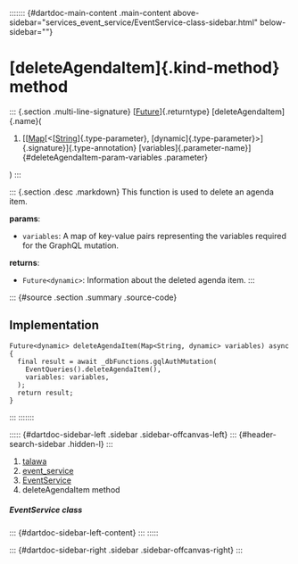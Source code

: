 ::::::: {#dartdoc-main-content .main-content above-sidebar="services_event_service/EventService-class-sidebar.html" below-sidebar=""}
<div>

# [deleteAgendaItem]{.kind-method} method

</div>

::: {.section .multi-line-signature}
[[Future](https://api.flutter.dev/flutter/dart-core/Future-class.html)]{.returntype}
[deleteAgendaItem]{.name}(

1.  [[[Map](https://api.flutter.dev/flutter/dart-core/Map-class.html)[\<[[String](https://api.flutter.dev/flutter/dart-core/String-class.html)]{.type-parameter},
    [dynamic]{.type-parameter}\>]{.signature}]{.type-annotation}
    [variables]{.parameter-name}]{#deleteAgendaItem-param-variables
    .parameter}

)
:::

::: {.section .desc .markdown}
This function is used to delete an agenda item.

**params**:

-   `variables`: A map of key-value pairs representing the variables
    required for the GraphQL mutation.

**returns**:

-   `Future<dynamic>`: Information about the deleted agenda item.
:::

::: {#source .section .summary .source-code}
## Implementation

``` language-dart
Future<dynamic> deleteAgendaItem(Map<String, dynamic> variables) async {
  final result = await _dbFunctions.gqlAuthMutation(
    EventQueries().deleteAgendaItem(),
    variables: variables,
  );
  return result;
}
```
:::
:::::::

::::: {#dartdoc-sidebar-left .sidebar .sidebar-offcanvas-left}
::: {#header-search-sidebar .hidden-l}
:::

1.  [talawa](../../index.html)
2.  [event_service](../../services_event_service/)
3.  [EventService](../../services_event_service/EventService-class.html)
4.  deleteAgendaItem method

##### EventService class

::: {#dartdoc-sidebar-left-content}
:::
:::::

::: {#dartdoc-sidebar-right .sidebar .sidebar-offcanvas-right}
:::
